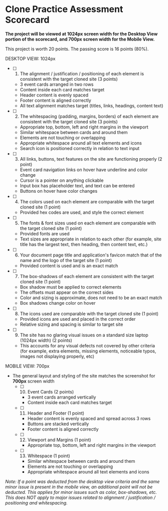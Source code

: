 # Clone Practice Assessment Scorecard

__The project will be viewed at 1024px screen width for the Desktop View portion
of the scorecard, and 700px screen width for the Mobile View.__

This project is worth 20 points. The passing score is 16 points (80%).

DESKTOP VIEW: 1024px

  - [ ] 1. The alignment / justification / positioning of each element is
    consistent with the target cloned site (3 points)
    - 3 event cards arranged in two rows
    - Content inside each card matches target
    - Header content is evenly spaced
    - Footer content is aligned correctly
    - All text alignment matches target (titles, links, headings, content text)
  - [ ] 2. The whitespacing (padding, margins, borders) of each
    element are consistent with the target cloned site (3 points)
    - Appropriate top, bottom, left and right margins in the viewport
    - Similar whitespace between cards and around them
    - Elements are not touching or overlapping
    - Appropriate whitespace around all text elements and icons
    - Search icon is positioned correctly in relation to text input
  - [ ] 3. All links, buttons, text features on the site are functioning properly
    (2 point)
    - Event card navigation links on hover have underline and color change
    - Cursor is a pointer on anything clickable
    - Input box has placeholder text, and text can be entered
    - Buttons on hover have color changes
  - [ ] 4. The colors used on each element are comparable with the target cloned
    site (1 point)
    - Provided hex codes are used, and style the correct element
  - [ ] 5. The fonts & font sizes used on each element are comparable with the
    target cloned site (1 point)
    - Provided fonts are used
    - Text sizes are appropriate in relation to each other (for example, site
      title has the largest text, then heading, then content text, etc.)
  - [ ] 6. Your document page title and application's favicon match that of the
    name and the logo of the target site (1 point)
    - Provided content is used and is an exact match
  - [ ] 7. The box-shadows of each element are consistent with the target cloned
    site (1 point)
    - Box shadow must be applied to correct elements
    - The offsets must appear on the correct sides
    - Color and sizing is approximate, does not need to be an exact match
    - Box shadows change color on hover
  - [ ] 8. The icons used are comparable with the target cloned site (1
    point)
    - Provided icons are used and placed in the correct order
    - Relative sizing and spacing is similar to target site
  - [ ] 9. The site has no glaring visual issues on a standard size laptop (1024px
    width) (2 points)
    - This accounts for any visual defects not covered by other criteria (for
      example, extra elements, missing elements, noticeable typos, images not
      displaying properly, etc)

MOBILE VIEW: 700px

  - The general layout and styling of the site matches the screenshot for
  __700px__ screen width
    - [ ] 10. Event Cards (2 points)
      - 3 event cards arranged vertically
      - Content inside each card matches target
    - [ ] 11. Header and Footer (1 point)
      - Header content is evenly spaced and spread across 3 rows
      - Buttons are stacked vertically
      - Footer content is aligned correctly
    - [ ] 12. Viewport and Margins (1 point)
      - Appropriate top, bottom, left and right margins in the viewport
    - [ ] 13. Whitespace (1 point)
      - Similar whitespace between cards and around them
      - Elements are not touching or overlapping
      - Appropriate whitespace around all text elements and icons

_Note: If a point was deducted from the desktop view criteria and the same minor
issue is present in the mobile view, an additional point will not be deducted.
This applies for minor issues such as color, box-shadows, etc. This does NOT
apply to major issues related to alignment / justification / positioning and
whitespacing._
